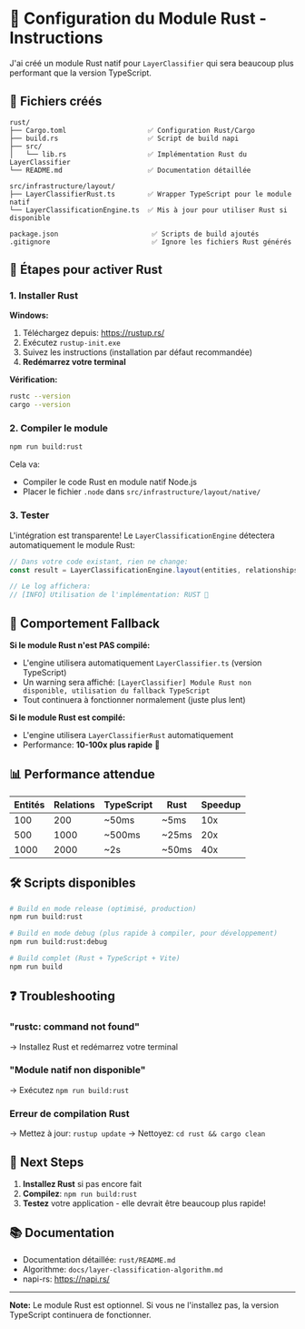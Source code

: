 # 🦀 Configuration du Module Rust - Instructions

J'ai créé un module Rust natif pour `LayerClassifier` qui sera beaucoup plus performant que la version TypeScript.

## 📁 Fichiers créés

```
rust/
├── Cargo.toml                    ✅ Configuration Rust/Cargo
├── build.rs                      ✅ Script de build napi
├── src/
│   └── lib.rs                    ✅ Implémentation Rust du LayerClassifier
└── README.md                     ✅ Documentation détaillée

src/infrastructure/layout/
├── LayerClassifierRust.ts        ✅ Wrapper TypeScript pour le module natif
└── LayerClassificationEngine.ts  ✅ Mis à jour pour utiliser Rust si disponible

package.json                       ✅ Scripts de build ajoutés
.gitignore                         ✅ Ignore les fichiers Rust générés
```

## 🚀 Étapes pour activer Rust

### 1. Installer Rust

**Windows:**
1. Téléchargez depuis: https://rustup.rs/
2. Exécutez `rustup-init.exe`
3. Suivez les instructions (installation par défaut recommandée)
4. **Redémarrez votre terminal**

**Vérification:**
```bash
rustc --version
cargo --version
```

### 2. Compiler le module

```bash
npm run build:rust
```

Cela va:
- Compiler le code Rust en module natif Node.js
- Placer le fichier `.node` dans `src/infrastructure/layout/native/`

### 3. Tester

L'intégration est transparente! Le `LayerClassificationEngine` détectera automatiquement le module Rust:

```typescript
// Dans votre code existant, rien ne change:
const result = LayerClassificationEngine.layout(entities, relationships);

// Le log affichera:
// [INFO] Utilisation de l'implémentation: RUST 🦀
```

## 🔄 Comportement Fallback

**Si le module Rust n'est PAS compilé:**
- L'engine utilisera automatiquement `LayerClassifier.ts` (version TypeScript)
- Un warning sera affiché: `[LayerClassifier] Module Rust non disponible, utilisation du fallback TypeScript`
- Tout continuera à fonctionner normalement (juste plus lent)

**Si le module Rust est compilé:**
- L'engine utilisera `LayerClassifierRust` automatiquement
- Performance: **10-100x plus rapide** 🚀

## 📊 Performance attendue

| Entités | Relations | TypeScript | Rust    | Speedup |
|---------|-----------|------------|---------|---------|
| 100     | 200       | ~50ms      | ~5ms    | 10x     |
| 500     | 1000      | ~500ms     | ~25ms   | 20x     |
| 1000    | 2000      | ~2s        | ~50ms   | 40x     |

## 🛠️ Scripts disponibles

```bash
# Build en mode release (optimisé, production)
npm run build:rust

# Build en mode debug (plus rapide à compiler, pour développement)
npm run build:rust:debug

# Build complet (Rust + TypeScript + Vite)
npm run build
```

## ❓ Troubleshooting

### "rustc: command not found"
→ Installez Rust et redémarrez votre terminal

### "Module natif non disponible"
→ Exécutez `npm run build:rust`

### Erreur de compilation Rust
→ Mettez à jour: `rustup update`
→ Nettoyez: `cd rust && cargo clean`

## 🎯 Next Steps

1. **Installez Rust** si pas encore fait
2. **Compilez**: `npm run build:rust`
3. **Testez** votre application - elle devrait être beaucoup plus rapide!

## 📚 Documentation

- Documentation détaillée: `rust/README.md`
- Algorithme: `docs/layer-classification-algorithm.md`
- napi-rs: https://napi.rs/

---

**Note:** Le module Rust est optionnel. Si vous ne l'installez pas, la version TypeScript continuera de fonctionner.
